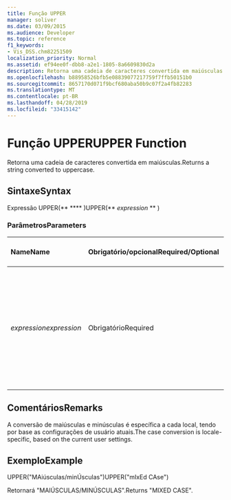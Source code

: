 ```yaml
---
title: Função UPPER
manager: soliver
ms.date: 03/09/2015
ms.audience: Developer
ms.topic: reference
f1_keywords:
- Vis_DSS.chm82251509
localization_priority: Normal
ms.assetid: ef94ee0f-dbb8-a2e1-1805-8a6609830d2a
description: Retorna uma cadeia de caracteres convertida em maiúsculas.
ms.openlocfilehash: b88958526bfb5e08839077217759f7ffb50151b0
ms.sourcegitcommit: 8657170d071f9bcf680aba50b9c07f2a4fb82283
ms.translationtype: MT
ms.contentlocale: pt-BR
ms.lasthandoff: 04/28/2019
ms.locfileid: "33415142"
---
```

# <a name="upper-function"></a><span data-ttu-id="b4b31-103">Função UPPER</span><span class="sxs-lookup"><span data-stu-id="b4b31-103">UPPER Function</span></span>

<span data-ttu-id="b4b31-104">Retorna uma cadeia de caracteres convertida em maiúsculas.</span><span class="sxs-lookup"><span data-stu-id="b4b31-104">Returns a string converted to uppercase.</span></span>
  
## <a name="syntax"></a><span data-ttu-id="b4b31-105">Sintaxe</span><span class="sxs-lookup"><span data-stu-id="b4b31-105">Syntax</span></span>

<span data-ttu-id="b4b31-106">Expressão UPPER(\*\* \*\*\*\* )</span><span class="sxs-lookup"><span data-stu-id="b4b31-106">UPPER(\*\* *expression* \*\* )</span></span> 
  
### <a name="parameters"></a><span data-ttu-id="b4b31-107">Parâmetros</span><span class="sxs-lookup"><span data-stu-id="b4b31-107">Parameters</span></span>

|<span data-ttu-id="b4b31-108">**Name**</span><span class="sxs-lookup"><span data-stu-id="b4b31-108">**Name**</span></span>|<span data-ttu-id="b4b31-109">**Obrigatório/opcional**</span><span class="sxs-lookup"><span data-stu-id="b4b31-109">**Required/Optional**</span></span>|<span data-ttu-id="b4b31-110">**Tipo de dados**</span><span class="sxs-lookup"><span data-stu-id="b4b31-110">**Data Type**</span></span>|<span data-ttu-id="b4b31-111">**Descrição**</span><span class="sxs-lookup"><span data-stu-id="b4b31-111">**Description**</span></span>|
|:-----|:-----|:-----|:-----|
| <span data-ttu-id="b4b31-112">_expression_</span><span class="sxs-lookup"><span data-stu-id="b4b31-112">_expression_</span></span> <br/> |<span data-ttu-id="b4b31-113">Obrigatório</span><span class="sxs-lookup"><span data-stu-id="b4b31-113">Required</span></span>  <br/> |<span data-ttu-id="b4b31-114">**Varia**</span><span class="sxs-lookup"><span data-stu-id="b4b31-114">**Varies**</span></span> <br/> | <span data-ttu-id="b4b31-115">Uma cadeia de caracteres, uma referência de célula ou uma expressão: o resultado é convertido em uma cadeia, que é depois convertida em maiúsculas.</span><span class="sxs-lookup"><span data-stu-id="b4b31-115">A string, a cell reference, or an expression; the result is converted to a string, which is then converted to uppercase.</span></span>  <br/> |
   
## <a name="remarks"></a><span data-ttu-id="b4b31-116">Comentários</span><span class="sxs-lookup"><span data-stu-id="b4b31-116">Remarks</span></span>

<span data-ttu-id="b4b31-117">A conversão de maiúsculas e minúsculas é específica a cada local, tendo por base as configurações de usuário atuais.</span><span class="sxs-lookup"><span data-stu-id="b4b31-117">The case conversion is locale-specific, based on the current user settings.</span></span> 
  
## <a name="example"></a><span data-ttu-id="b4b31-118">Exemplo</span><span class="sxs-lookup"><span data-stu-id="b4b31-118">Example</span></span>

<span data-ttu-id="b4b31-119">UPPER("MAiúsculas/minÚsculas")</span><span class="sxs-lookup"><span data-stu-id="b4b31-119">UPPER("mIxEd CAse")</span></span> 
  
<span data-ttu-id="b4b31-120">Retornará "MAIÚSCULAS/MINÚSCULAS".</span><span class="sxs-lookup"><span data-stu-id="b4b31-120">Returns "MIXED CASE".</span></span> 
  

